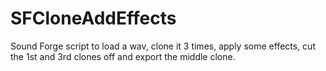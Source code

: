 # SFCloneAddEffects
Sound Forge script to load a wav, clone it 3 times, apply some effects, cut the 1st and 3rd clones off and export the middle clone.
